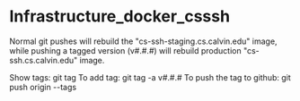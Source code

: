 # Infrastructure_docker_csssh

Normal git pushes will rebuild the "cs-ssh-staging.cs.calvin.edu" image, while
pushing a tagged version (v#.#.#) will rebuild production "cs-ssh.cs.calvin.edu"
image.

Show tags:  git tag
To add tag:  git tag -a v#.#.#
To push the tag to github:  git push origin --tags
